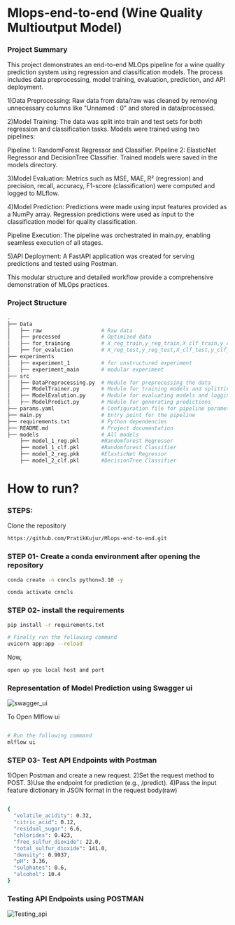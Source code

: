 # Mlops-end-to-end (Wine Quality Multioutput Model)
### Project Summary
This project demonstrates an end-to-end MLOps pipeline for a wine quality prediction system using regression and classification models. The process includes data preprocessing, model training, evaluation, prediction, and API deployment.

1)Data Preprocessing: Raw data from data/raw was cleaned by removing unnecessary columns like "Unnamed : 0" and stored in data/processed.

2)Model Training: The data was split into train and test sets for both regression and classification tasks. Models were trained using two pipelines:

Pipeline 1: RandomForest Regressor and Classifier.
Pipeline 2: ElasticNet Regressor and DecisionTree Classifier.
Trained models were saved in the models directory.

3)Model Evaluation: Metrics such as MSE, MAE, R² (regression) and precision, recall, accuracy, F1-score (classification) were computed and logged to MLflow.

4)Model Prediction: Predictions were made using input features provided as a NumPy array. Regression predictions were used as input to the classification model for quality classification.

Pipeline Execution: The pipeline was orchestrated in main.py, enabling seamless execution of all stages.

5)API Deployment: A FastAPI application was created for serving predictions and tested using Postman.

This modular structure and detailed workflow provide a comprehensive demonstration of MLOps practices.
### Project Structure
```bash
.
├── Data
│   ├── raw                   # Raw data
│   ├── processed             # Optimized data
│   ├── for_training          # X_reg_train,y_reg_train,X_clf_train,y_clf_train
│   ├── for_evalution         # X_reg_test,y_reg_test,X_clf_test,y_clf_test
├── experiments
│   ├── experiment_1          # for unstructured experiment 
│   ├── experiment_main       # modular experiment
├── src
│   ├── DataPreprocessing.py  # Module for preprocessing the data
│   ├── ModelTrainer.py       # Module for training models and splitting data
│   ├── ModelEvalution.py     # Module for evaluating models and logging with MLflow
│   ├── ModelPredict.py       # Module for generating predictions
├── params.yaml               # Configuration file for pipeline parameters
├── main.py                   # Entry point for the pipeline
├── requirements.txt          # Python dependencies
├── README.md                 # Project documentation
├── models                    # All models
    ├── model_1_reg.pkl       #Randomforest Regressor
    ├── model_1_clf.pkl       #Randomforest Classifier
    ├── model_2_reg.pkk       #ElasticNet Regressor
    ├── model_2_clf.pkl       #DecisionTree Classifier
```

# How to run?
### STEPS:


Clone the repository

```bash
https://github.com/PratikKujur/Mlops-end-to-end.git
```
### STEP 01- Create a conda environment after opening the repository

```bash
conda create -n cnncls python=3.10 -y
```

```bash
conda activate cnncls
```


### STEP 02- install the requirements
```bash
pip install -r requirements.txt
```

```bash
# Finally run the following command
uvicorn app:app --reload

```

Now,
```bash
open up you local host and port
```
### Representation of Model Prediction using Swagger ui 
![swagger_ui](https://github.com/user-attachments/assets/6ac236a6-4155-46a4-893f-b595a708e89a)

To Open Mlflow ui
```bash

# Run the following command
mlflow ui 
```
### STEP 03- Test API Endpoints with Postman
1)Open Postman and create a new request.
2)Set the request method to POST.
3)Use the endpoint for prediction (e.g., /predict).
4)Pass the input feature dictionary in JSON format in the request body(raw)
```bash

{
  "volatile_acidity": 0.32,
  "citric_acid": 0.12,
  "residual_sugar": 6.6,
  "chlorides": 0.423,
  "free_sulfur_dioxide": 22.0,
  "total_sulfur_dioxide": 141.0,
  "density": 0.9937,
  "pH": 3.36,
  "sulphates": 0.6,
  "alcohol": 10.4
}
```


### Testing API Endpoints using POSTMAN
![Testing_api](https://github.com/user-attachments/assets/bdbc0f0e-8b2d-4050-b7e7-9e6eef866ee9)


